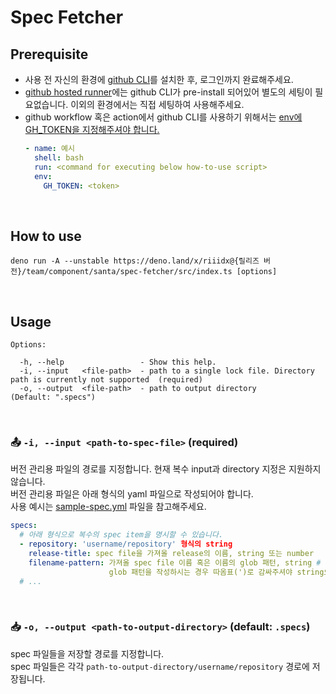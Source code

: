 # Spec Fetcher

## Prerequisite

- 사용 전 자신의 환경에 [github CLI](https://cli.github.com/)를 설치한 후,
  로그인까지 완료해주세요.
- [github hosted runner](https://docs.github.com/en/actions/using-workflows/using-github-cli-in-workflows)에는
  github CLI가 pre-install 되어있어 별도의 세팅이 필요없습니다. 이외의
  환경에서는 직접 세팅하여 사용해주세요.
- github workflow 혹은 action에서 github CLI를 사용하기 위해서는
  [env에
  GH_TOKEN을 지정해주셔야 합니다.](https://docs.github.com/en/actions/using-workflows/using-github-cli-in-workflows)
  ```yaml
  - name: 예시
    shell: bash
    run: <command for executing below how-to-use script>
    env:
      GH_TOKEN: <token>
  ```

<br />

## How to use

```shell
deno run -A --unstable https://deno.land/x/riiidx@{릴리즈 버전}/team/component/santa/spec-fetcher/src/index.ts [options]
```

<br />

## Usage

```shell
Options:

  -h, --help                 - Show this help.                                                                           
  -i, --input   <file-path>  - path to a single lock file. Directory path is currently not supported  (required)         
  -o, --output  <file-path>  - path to output directory                                               (Default: ".specs")
```

<br />

### 📤 `-i, --input <path-to-spec-file>` (required)

버전 관리용 파일의 경로를 지정합니다. 현재 복수 input과 directory 지정은
지원하지 않습니다.\
버전 관리용 파일은 아래 형식의 yaml 파일으로 작성되어야 합니다.\
사용 예시는
[sample-spec.yml](https://github.com/riiid/riiidx/blob/main/src/team/component/santa/spec-fetcher/README.md)
파일을 참고해주세요.

```yaml
specs:
  # 아래 형식으로 복수의 spec item을 명시할 수 있습니다.
  - repository: 'username/repository' 형식의 string
    release-title: spec file을 가져올 release의 이름, string 또는 number
    filename-pattern: 가져올 spec file 이름 혹은 이름의 glob 패턴, string # (optional) (default: spec.json)
                      glob 패턴을 작성하시는 경우 따옴표(')로 감싸주셔야 string으로 인식됩니다.
  # ...
```

<br />

### 📥 `-o, --output <path-to-output-directory>` (default: `.specs`)

spec 파일들을 저장할 경로를 지정합니다.\
spec 파일들은 각각 `path-to-output-directory/username/repository` 경로에
저장됩니다.

